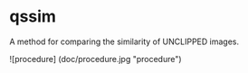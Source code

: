 # qssim
A method for comparing the similarity of UNCLIPPED images.

![procedure] (doc/procedure.jpg "procedure")
